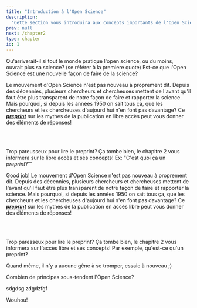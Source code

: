 ```yaml
---
title: "Introduction à l'Open Science"
description:
  "Cette section vous introduira aux concepts importants de l'Open Science et les bases sur lesquelles elle s'appuie afin d'être en mesure de comprendre le rationnel devant cette façon de faire de la recherche."
prev: null
next: /chapter2
type: chapter
id: 1
---
```


<exercise id="1" title="Introduction" type="slides">

<slides source="chapter1_01_introduction">
</slides>

</exercise>

<exercise id="2" title="Testez vos connaissances générales">

Qu'arriverait-il si tout le monde pratique l'open science, ou du moins, ouvrait plus sa science?
(se référer à la premiere quote)
Est-ce que l'Open Science est une nouvelle façon de faire de la science?

<choice>
<opt text="Oui">

Le mouvement d'Open Science n'est pas nouveau à proprement dit. Depuis des décennies, plusieurs chercheurs et chercheuses mettent de l'avant qu'il faut être plus transparent de notre façon de faire et rapporter la science. Mais pourquoi, si depuis les années 1950 on sait tous ça, que les chercheurs et les chercheuses d'aujourd'hui n'en font pas davantage? Ce [***preprint***](https://peerj.com/preprints/27580/) sur les mythes de la publication en libre accès peut vous donner des éléments de réponses!

<br>
<br>

Trop pareusseux pour lire le preprint? Ça tombe bien, le chapitre 2 vous informera sur le libre accès et ses concepts! Ex: "C'est quoi ça un *preprint*?""

</opt>

<opt text="Non" correct="true">

Good job! Le mouvement d'Open Science n'est pas nouveau à proprement dit. Depuis des décennies, plusieurs chercheurs et chercheuses mettent de l'avant qu'il faut être plus transparent de notre façon de faire et rapporter la science. Mais pourquoi, si depuis les années 1950 on sait tous ça, que les chercheurs et les chercheuses d'aujourd'hui n'en font pas davantage? Ce [***preprint***](https://peerj.com/preprints/27580/) sur les mythes de la publication en accès libre peut vous donner des éléments de réponses!

<br>
<br>

Trop paresseux pour lire le preprint? Ça tombe bien, le chapitre 2 vous informera sur l'accès libre et ses concepts! Par exemple, qu'est-ce qu'un preprint?

</opt>

<opt text="Je ne sais pas, je ne veux pas me mouiller">

Quand même, il n'y a aucune gêne à se tromper, essaie à nouveau ;)

</opt>
</choice>

</exercise>

<exercise id="3" title="Principes d'Open Science" type="slides">

<slides source="chapter1_02_principes">
</slides>

</exercise>

<exercise id="4" title="Testez vos connaissances sur les principes">

Combien de principes sous-tendent l'Open Science?

<choice>
<opt text="1">
sdgdsg
</opt>

<opt text="8">
zdgdzfgf

</opt>

<opt text="10" correct="true">

Wouhou!
</opt>
</choice>

</exercise>
